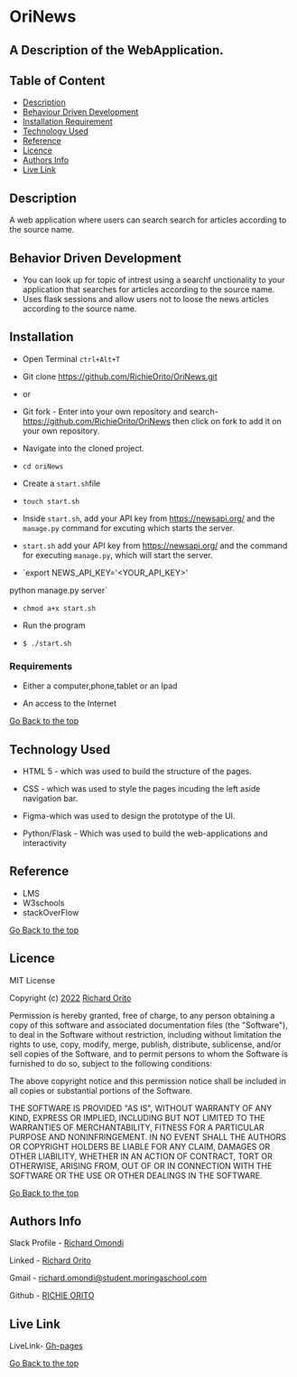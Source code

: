 # OriNews

## A Description of the WebApplication.

## Table of Content

+ [Description](#description)
+ [Behaviour Driven Development](#behaviour-driven-development)
+ [Installation Requirement](#installation-requirement)
+ [Technology Used](#technology-used)
+ [Reference](#reference)
+ [Licence](#licence)
+ [Authors Info](#authors-info)
+ [Live Link](#live-link)

## Description

<p>A web application where users can search search for articles according to the source name.</p>

## Behavior Driven Development

<p>

* You can look up for topic of intrest using a searchf unctionality to your application that searches for articles according to the source name.
* Uses flask sessions and allow users not to loose the news articles according to the source name.

</p>

## Installation

* Open Terminal `ctrl+Alt+T`

* Git clone https://github.com/RichieOrito/OriNews.git

* or

* Git fork - Enter into your own repository and search-https://github.com/RichieOrito/OriNews then click on fork to add
it on your own repository.

* Navigate into the cloned project. 
* `cd oriNews`

* Create a `start.sh`file

* `touch start.sh`

* Inside `start.sh`, add your API key from  https://newsapi.org/ and the `manage.py` command for excuting which starts the server.

* `start.sh` add your API key from  https://newsapi.org/  and the command for executing `manage.py`, which will start the server.
* `export NEWS_API_KEY='<YOUR_API_KEY>'

 python manage.py server`

* `chmod a+x start.sh`

* Run the program
* `$ ./start.sh`

### Requirements

* Either a computer,phone,tablet or an Ipad

* An access to the Internet

[Go Back to the top](#oriNews)

## Technology Used

* HTML 5 - which was used to build the structure of the pages.

* CSS - which was used to style the pages incuding the left aside navigation bar.

* Figma-which was used to design the prototype of the UI.

* Python/Flask - Which was used to build the web-applications and interactivity

## Reference

* LMS
* W3schools
* stackOverFlow

[Go Back to the top](#oriNews)

## Licence

MIT License

Copyright (c) [2022](#licence) [Richard Orito](#licence)

Permission is hereby granted, free of charge, to any person obtaining a copy
of this software and associated documentation files (the "Software"), to deal
in the Software without restriction, including without limitation the rights
to use, copy, modify, merge, publish, distribute, sublicense, and/or sell
copies of the Software, and to permit persons to whom the Software is
furnished to do so, subject to the following conditions:

The above copyright notice and this permission notice shall be included in all
copies or substantial portions of the Software.

THE SOFTWARE IS PROVIDED "AS IS", WITHOUT WARRANTY OF ANY KIND, EXPRESS OR
IMPLIED, INCLUDING BUT NOT LIMITED TO THE WARRANTIES OF MERCHANTABILITY,
FITNESS FOR A PARTICULAR PURPOSE AND NONINFRINGEMENT. IN NO EVENT SHALL THE
AUTHORS OR COPYRIGHT HOLDERS BE LIABLE FOR ANY CLAIM, DAMAGES OR OTHER
LIABILITY, WHETHER IN AN ACTION OF CONTRACT, TORT OR OTHERWISE, ARISING FROM,
OUT OF OR IN CONNECTION WITH THE SOFTWARE OR THE USE OR OTHER DEALINGS IN THE
SOFTWARE.

[Go Back to the top](#oriNews)

## Authors Info

Slack Profile - [Richard Omondi](https://app.slack.com/client/T0101L740P4/C010GLANY3A/user_profile/U02EZFHEJUA)

Linked - [Richard Orito](https://www.linkedin.com/in/richie-orito/)

Gmail - [richard.omondi@student.moringaschool.com]()

Github - [RICHIE ORITO](https://github.com/RichieOrito)

## Live Link

LiveLink- [Gh-pages]()

[Go Back to the top](#oriNews)
